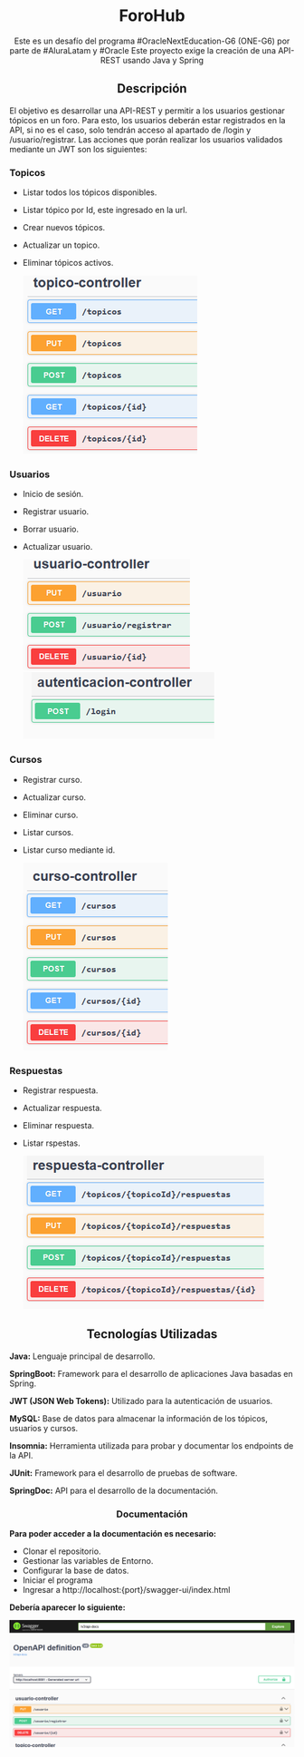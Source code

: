 <h1 align="center">ForoHub</h1>
<p align="center">Este es un desafío del programa #OracleNextEducation-G6 (ONE-G6) por parte de #AluraLatam y #Oracle
Este proyecto exige la creación de una API-REST usando Java y Spring</p>  

<h2 align="center">Descripción</h2>

El objetivo es desarrollar una API-REST y permitir a los usuarios gestionar tópicos en un foro. Para esto, los usuarios deberán estar registrados en la API, si no es 
el caso, solo tendrán acceso al apartado de /login y /usuario/registrar.
Las acciones que porán realizar los usuarios validados mediante un JWT son los siguientes:

<h3>Topicos</h3>  

- Listar todos los tópicos disponibles.
- Listar tópico por Id, este ingresado en la url.
- Crear nuevos tópicos.
- Actualizar un topico.
- Eliminar tópicos activos.

  ![Topico](https://github.com/Jonathan-Med/ForoHub/blob/main/Imagenes/Topico.png)

<h3>Usuarios</h3>

- Inicio de sesión.
- Registrar usuario.
- Borrar usuario.
- Actualizar usuario.

  ![Usuario](https://github.com/Jonathan-Med/ForoHub/blob/main/Imagenes/Usuario.png)   ![Login](https://github.com/Jonathan-Med/ForoHub/blob/main/Imagenes/Login.png)

<h3>Cursos</h3>

- Registrar curso.
- Actualizar curso.
- Eliminar curso.
- Listar cursos.
- Listar curso mediante id.

  ![Curso](https://github.com/Jonathan-Med/ForoHub/blob/main/Imagenes/Curso.png)

<h3>Respuestas</h3>

- Registrar respuesta.
- Actualizar respuesta.
- Eliminar respuesta.
- Listar rspestas.

  ![Respuestas](https://github.com/Jonathan-Med/ForoHub/blob/main/Imagenes/Respuesta.png)

<h2 align="center">Tecnologías Utilizadas</h2>

**Java:** Lenguaje principal de desarrollo.

**SpringBoot:** Framework para el desarrollo de aplicaciones Java basadas en Spring. 

**JWT (JSON Web Tokens):** Utilizado para la autenticación de usuarios.

**MySQL:** Base de datos para almacenar la información de los tópicos, usuarios y cursos.

**Insomnia:** Herramienta utilizada para probar y documentar los endpoints de la API.

**JUnit:** Framework para el desarrollo de pruebas de software.

**SpringDoc:** API para el desarrollo de la documentación.

<h3 align="center">Documentación</h3>

**Para poder acceder a la documentación es necesario:**

- Clonar el repositorio.
- Gestionar las variables de Entorno.
- Configurar la base de datos.
- Iniciar el programa
- Ingresar a http://localhost:{port}/swagger-ui/index.html


**Debería aparecer lo siguiente:**

![Documentación](https://github.com/Jonathan-Med/ForoHub/blob/main/Imagenes/Documentacion.png)

